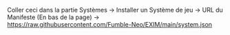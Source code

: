 Coller ceci dans la partie Systèmes -> Installer un Système de jeu -> URL du Manifeste (En bas de la page) -> https://raw.githubusercontent.com/Fumble-Neo/EXIM/main/system.json

